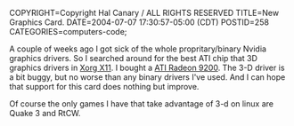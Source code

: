 COPYRIGHT=Copyright Hal Canary / ALL RIGHTS RESERVED
TITLE=New Graphics Card.
DATE=2004-07-07 17:30:57-05:00 (CDT)
POSTID=258
CATEGORIES=computers-code;

A couple of weeks ago I got sick of the whole propritary/binary Nvidia graphics drivers. So I searched around for the best ATI chip that 3D graphics drivers in [Xorg X11](http://freedesktop.org/~xorg/X11R6.7.0/doc/radeon.4.html#sect3). I bought a [ATI Radeon 9200](http://www.asenashop.com/sfitem/id-6919/pr-0). The 3-D driver is a bit buggy, but no worse than any binary drivers I've used. And I can hope that support for this card does nothing but improve.

Of course the only games I have that take advantage of 3-d on linux are Quake 3 and RtCW.
